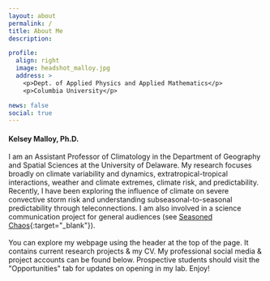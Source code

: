 ```yaml
---
layout: about
permalink: /
title: About Me
description: 

profile:
  align: right
  image: headshot_malloy.jpg
  address: >
    <p>Dept. of Applied Physics and Applied Mathematics</p>
    <p>Columbia University</p>

news: false
social: true
---
```


#### Kelsey Malloy, Ph.D.

I am an Assistant Professor of Climatology in the Department of Geography and Spatial Sciences at the University of Delaware. My research focuses broadly on climate variability and dynamics, extratropical-tropical interactions, weather and climate extremes, climate risk, and predictability. Recently, I have been exploring the influence of climate on severe convective storm risk and understanding subseasonal-to-seasonal predictability through teleconnections. I am also involved in a science communication project for general audiences (see [Seasoned Chaos](http://seasonedchaos.github.io){:target="\_blank"}).
<br><br>
You can explore my webpage using the header at the top of the page. It contains current research projects & my CV. My professional social media & project accounts can be found below. Prospective students should visit the "Opportunities" tab for updates on opening in my lab. Enjoy!
<div class="img_row">
    <img class="col three left" src="{{ site.baseurl }}/assets/img/sunset.jpg" alt="" title="VA Key sunset with shower"/>
</div>

